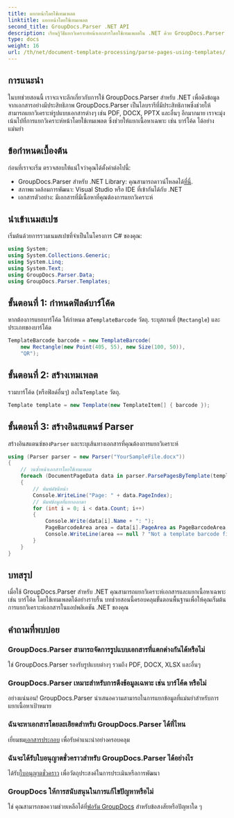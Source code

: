 ```yaml
---
title: แยกหน้าโดยใช้เทมเพลต
linktitle: แยกหน้าโดยใช้เทมเพลต
second_title: GroupDocs.Parser .NET API
description: เรียนรู้วิธีแยกวิเคราะห์หน้าเอกสารโดยใช้เทมเพลตใน .NET ด้วย GroupDocs.Parser แยกเนื้อหาเฉพาะอย่างมีประสิทธิภาพสำหรับแอปพลิเคชันของคุณ
type: docs
weight: 16
url: /th/net/document-template-processing/parse-pages-using-templates/
---
```

## การแนะนำ
ในบทช่วยสอนนี้ เราจะเจาะลึกเกี่ยวกับการใช้ GroupDocs.Parser สำหรับ .NET เพื่อดึงข้อมูลจากเอกสารอย่างมีประสิทธิภาพ GroupDocs.Parser เป็นไลบรารีที่มีประสิทธิภาพซึ่งช่วยให้สามารถแยกวิเคราะห์รูปแบบเอกสารต่างๆ เช่น PDF, DOCX, PPTX และอื่นๆ อีกมากมาย เราจะมุ่งเน้นไปที่การแยกวิเคราะห์หน้าโดยใช้เทมเพลต ซึ่งช่วยให้แยกเนื้อหาเฉพาะ เช่น บาร์โค้ด ได้อย่างแม่นยำ
## ข้อกำหนดเบื้องต้น
ก่อนที่เราจะเริ่ม ตรวจสอบให้แน่ใจว่าคุณได้ตั้งค่าต่อไปนี้:
-  GroupDocs.Parser สำหรับ .NET Library: คุณสามารถดาวน์โหลดได้[ที่นี่](https://releases.groupdocs.com/parser/net/).
- สภาพแวดล้อมการพัฒนา: Visual Studio หรือ IDE ที่เข้ากันได้กับ .NET
- เอกสารตัวอย่าง: มีเอกสารที่มีเนื้อหาที่คุณต้องการแยกวิเคราะห์

## นำเข้าเนมสเปซ
เริ่มต้นด้วยการรวมเนมสเปซที่จำเป็นในโครงการ C# ของคุณ:
```csharp
using System;
using System.Collections.Generic;
using System.Linq;
using System.Text;
using GroupDocs.Parser.Data;
using GroupDocs.Parser.Templates;
```
## ขั้นตอนที่ 1: กำหนดฟิลด์บาร์โค้ด
 หากต้องการแยกบาร์โค้ด ให้กำหนด a`TemplateBarcode` วัตถุ. ระบุสถานที่ (`Rectangle`) และประเภทของบาร์โค้ด
```csharp
TemplateBarcode barcode = new TemplateBarcode(
    new Rectangle(new Point(405, 55), new Size(100, 50)),
    "QR");
```
## ขั้นตอนที่ 2: สร้างเทมเพลต
 รวมบาร์โค้ด (หรือฟิลด์อื่นๆ) ลงใน`Template` วัตถุ.
```csharp
Template template = new Template(new TemplateItem[] { barcode });
```
## ขั้นตอนที่ 3: สร้างอินสแตนซ์ Parser
 สร้างอินสแตนซ์ของ`Parser` และระบุเส้นทางเอกสารที่คุณต้องการแยกวิเคราะห์
```csharp
using (Parser parser = new Parser("YourSampleFile.docx"))
{
    // วนซ้ำหน้าเอกสารโดยใช้เทมเพลต
    foreach (DocumentPageData data in parser.ParsePagesByTemplate(template))
    {
        // พิมพ์ดัชนีหน้า
        Console.WriteLine("Page: " + data.PageIndex);
        // พิมพ์ข้อมูลที่แยกออกมา
        for (int i = 0; i < data.Count; i++)
        {
            Console.Write(data[i].Name + ": ");
            PageBarcodeArea area = data[i].PageArea as PageBarcodeArea;
            Console.WriteLine(area == null ? "Not a template barcode field" : area.Value);
        }
    }
}
```

## บทสรุป
เมื่อใช้ GroupDocs.Parser สำหรับ .NET คุณสามารถแยกวิเคราะห์เอกสารและแยกเนื้อหาเฉพาะ เช่น บาร์โค้ด โดยใช้เทมเพลตได้อย่างราบรื่น บทช่วยสอนนี้ครอบคลุมขั้นตอนพื้นฐานเพื่อให้คุณเริ่มต้นการแยกวิเคราะห์เอกสารในแอปพลิเคชัน .NET ของคุณ

## คำถามที่พบบ่อย
### GroupDocs.Parser สามารถจัดการรูปแบบเอกสารที่แตกต่างกันได้หรือไม่
ใช่ GroupDocs.Parser รองรับรูปแบบต่างๆ รวมถึง PDF, DOCX, XLSX และอื่นๆ
### GroupDocs.Parser เหมาะสำหรับการดึงข้อมูลเฉพาะ เช่น บาร์โค้ด หรือไม่
อย่างแน่นอน! GroupDocs.Parser นำเสนอความสามารถในการแยกข้อมูลที่แม่นยำสำหรับการแยกเนื้อหาเป้าหมาย
### ฉันจะหาเอกสารโดยละเอียดสำหรับ GroupDocs.Parser ได้ที่ไหน
 เยี่ยมชม[เอกสารประกอบ](https://reference.groupdocs.com/parser/net/) เพื่อรับคำแนะนำอย่างครอบคลุม
### ฉันจะได้รับใบอนุญาตชั่วคราวสำหรับ GroupDocs.Parser ได้อย่างไร
 ได้รับ[ใบอนุญาตชั่วคราว](https://purchase.groupdocs.com/temporary-license/) เพื่อวัตถุประสงค์ในการประเมินหรือการพัฒนา
### GroupDocs ให้การสนับสนุนในการแก้ไขปัญหาหรือไม่
 ใช่ คุณสามารถขอความช่วยเหลือได้ที่[ฟอรัม GroupDocs](https://forum.groupdocs.com/c/parser/17) สำหรับข้อสงสัยหรือปัญหาใด ๆ